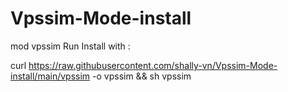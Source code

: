 # Vpssim-Mode-install
mod vpssim
Run Install with :


curl https://raw.githubusercontent.com/shally-vn/Vpssim-Mode-install/main/vpssim  -o vpssim && sh vpssim
